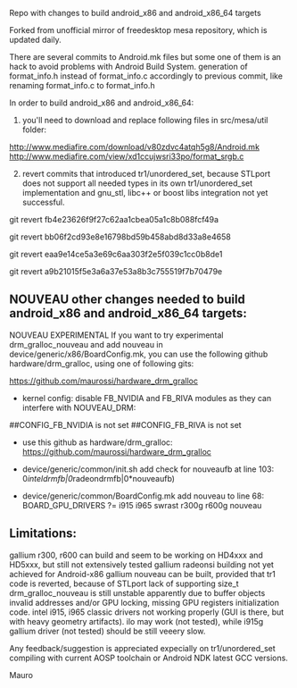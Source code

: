 Repo with changes to build android_x86 and android_x86_64 targets

Forked from unofficial mirror of freedesktop mesa repository, which is updated daily.

There are several commits to Android.mk files but some one of them is an hack to avoid problems with Android Build System. generation of format_info.h instead of format_info.c accordingly to previous commit,
like renaming format_info.c to format_info.h

In order to build android_x86 and android_x86_64:

1) you'll need to download and replace following files in src/mesa/util folder:

http://www.mediafire.com/download/v80zdvc4atqh5g8/Android.mk http://www.mediafire.com/view/xd1ccujwsri33po/format_srgb.c


2) revert commits that introduced tr1/unordered_set, because STLport does not support all needed types in its own tr1/unordered_set implementation and gnu_stl, libc++ or boost libs integration not yet successful.


git revert fb4e23626f9f27c62aa1cbea05a1c8b088fcf49a

git revert bb06f2cd93e8e16798bd59b458abd8d33a8e4658

git revert eaa9e14ce5a3e69c6aa303f2e5f039c1cc0b8de1

git revert a9b21015f5e3a6a37e53a8b3c755519f7b70479e


NOUVEAU other changes needed to build android_x86 and android_x86_64 targets:
-----------------------------------------------------------------------------

NOUVEAU EXPERIMENTAL If you want to try experimental drm_gralloc_nouveau and add nouveau in device/generic/x86/BoardConfig.mk, you can use the following github hardware/drm_gralloc, using one of following gits:

https://github.com/maurossi/hardware_drm_gralloc


* kernel config: disable FB_NVIDIA and FB_RIVA modules as they can interfere with NOUVEAU_DRM:

##CONFIG_FB_NVIDIA is not set
##CONFIG_FB_RIVA is not set

* use this github as hardware/drm_gralloc: https://github.com/maurossi/hardware_drm_gralloc

* device/generic/common/init.sh add check for nouveaufb at line 103:     	0*inteldrmfb|0*radeondrmfb|0*nouveaufb)

* device/generic/common/BoardConfig.mk add nouveau to line 68:  BOARD_GPU_DRIVERS ?= i915 i965 swrast r300g r600g nouveau


Limitations:
------------

gallium r300, r600 can build and seem to be working on HD4xxx and HD5xxx, but still not extensively tested gallium radeonsi building not yet achieved for Android-x86 gallium nouveau can be built, provided that tr1 code is reverted, because of STLport lack of supporting size_t drm_gralloc_nouveau is still unstable apparently due to buffer objects invalid addresses and/or GPU locking, missing GPU registers initialization code. intel i915, i965 classic drivers not working properly (GUI is there, but with heavy geometry artifacts). ilo may work (not tested), while i915g gallium driver (not tested) should be still veeery slow.

Any feedback/suggestion is appreciated expecially on tr1/unordered_set compiling with current AOSP toolchain or Android NDK latest GCC versions.

Mauro
